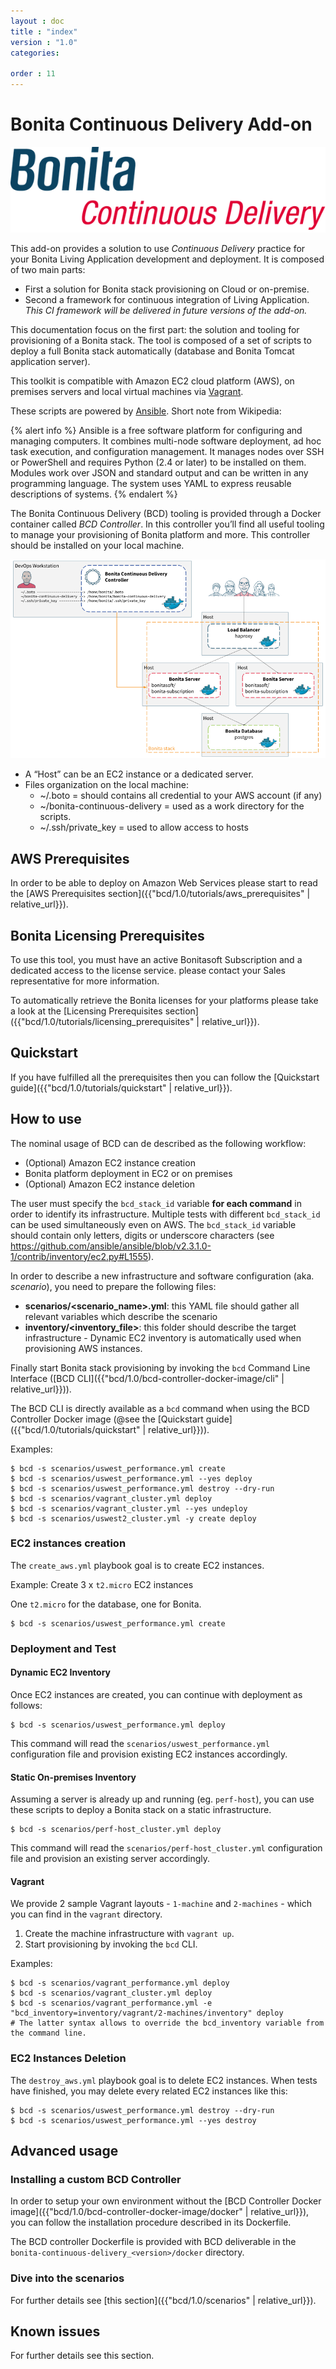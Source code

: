 ```yaml
---
layout : doc
title : "index"
version : "1.0"
categories:

order : 11
---
```

# Bonita Continuous Delivery Add-on

![Bonita Continuous Delivery Add-on](images/bcd.png)

This add-on provides a solution to use _Continuous Delivery_ practice for your Bonita Living Application development and deployment.
It is composed of two main parts:
* First a solution for Bonita stack provisioning on Cloud or on-premise.  
* Second a framework for continuous integration of Living Application. _This CI framework will be delivered in future versions of the add-on._

This documentation focus on the first part: the solution and tooling for provisioning of a Bonita stack.
The tool is composed of a set of scripts to deploy a full Bonita stack automatically (database and Bonita Tomcat application server).

This toolkit is compatible with Amazon EC2 cloud platform (AWS), on premises servers and local virtual machines via [Vagrant](https://www.vagrantup.com/).

These scripts are powered by [Ansible](http://www.ansible.com). Short note from Wikipedia:

{% alert info %}
Ansible is a free software platform for configuring and managing computers. It combines multi-node software deployment, ad hoc task execution, and configuration management. It manages nodes over SSH or PowerShell and requires Python (2.4 or later) to be installed on them. Modules work over JSON and standard output and can be written in any programming language. The system uses YAML to express reusable descriptions of systems.
{% endalert %}

The Bonita Continuous Delivery (BCD) tooling is provided through a Docker container called _BCD Controller_. In this controller you’ll find all useful tooling to manage your provisioning of Bonita platform and more. This controller should be installed on your local machine.

![Bonita Provisioning](images/bonita_platform_stack.png)

* A “Host” can be an EC2 instance or a dedicated server.
* Files organization on the local machine:
   * ~/.boto = should contains all credential to your AWS account (if any)
   * ~/bonita-continuous-delivery = used as a work directory for the scripts.
   * ~/.ssh/private_key = used to allow access to hosts

## AWS Prerequisites
In order to be able to deploy on Amazon Web Services please start to read the [AWS Prerequisites section]({{"bcd/1.0/tutorials/aws_prerequisites" | relative_url}}).

## Bonita Licensing Prerequisites
To use this tool, you must have an active Bonitasoft Subscription and a dedicated access to the license service. please contact your Sales representative for more information.

To automatically retrieve the Bonita licenses for your platforms please take a look at the [Licensing Prerequisites section]({{"bcd/1.0/tutorials/licensing_prerequisites" | relative_url}}).

## Quickstart
If you have fulfilled all the prerequisites then you can follow the [Quickstart guide]({{"bcd/1.0/tutorials/quickstart" | relative_url}}).

## How to use

The nominal usage of BCD can de described as the following workflow:
- (Optional) Amazon EC2 instance creation
- Bonita platform deployment in EC2 or on premises
- (Optional) Amazon EC2 instance deletion

The user must specify the `bcd_stack_id` variable **for each command** in order to identify its infrastructure. Multiple tests with different `bcd_stack_id` can be used simultaneously even on AWS. The `bcd_stack_id` variable should contain only letters, digits or underscore characters (see https://github.com/ansible/ansible/blob/v2.3.1.0-1/contrib/inventory/ec2.py#L1555).

In order to describe a new infrastructure and software configuration (aka. _scenario_), you need to prepare the following files:
- **scenarios/&lt;scenario_name&gt;.yml**: this YAML file should gather all relevant variables which describe the scenario
- **inventory/&lt;inventory_file&gt;**: this folder should describe the target infrastructure - Dynamic EC2 inventory is automatically used when provisioning AWS instances.

Finally start Bonita stack provisioning by invoking the `bcd` Command Line Interface ([BCD CLI]({{"bcd/1.0/bcd-controller-docker-image/cli" | relative_url}})).

The BCD CLI is directly available as a `bcd` command when using the BCD Controller Docker image (@see the [Quickstart guide]({{"bcd/1.0/tutorials/quickstart" | relative_url}})).

Examples:
```shell
$ bcd -s scenarios/uswest_performance.yml create
$ bcd -s scenarios/uswest_performance.yml --yes deploy
$ bcd -s scenarios/uswest_performance.yml destroy --dry-run
$ bcd -s scenarios/vagrant_cluster.yml deploy
$ bcd -s scenarios/vagrant_cluster.yml --yes undeploy
$ bcd -s scenarios/uswest2_cluster.yml -y create deploy
```

### EC2 instances creation

The `create_aws.yml` playbook goal is to create EC2 instances.

Example: Create 3 x `t2.micro` EC2 instances

One `t2.micro` for the database, one for Bonita.
```shell
$ bcd -s scenarios/uswest_performance.yml create
```

### Deployment and Test

#### Dynamic EC2 Inventory

Once EC2 instances are created, you can continue with deployment as follows:
```shell
$ bcd -s scenarios/uswest_performance.yml deploy
```

This command will read the `scenarios/uswest_performance.yml` configuration file and provision existing EC2 instances accordingly.

#### Static On-premises Inventory

Assuming a server is already up and running (eg. `perf-host`), you can use these scripts to deploy a Bonita stack on a static infrastructure.
```shell
$ bcd -s scenarios/perf-host_cluster.yml deploy
```

This command will read the `scenarios/perf-host_cluster.yml` configuration file and provision an existing server accordingly.


#### Vagrant

We provide 2 sample Vagrant layouts - `1-machine` and `2-machines` - which you can find in the `vagrant` directory.

1. Create the machine infrastructure with `vagrant up`.
1. Start provisioning by invoking the `bcd` CLI.

Examples:
```shell
$ bcd -s scenarios/vagrant_performance.yml deploy
$ bcd -s scenarios/vagrant_cluster.yml deploy
$ bcd -s scenarios/vagrant_performance.yml -e "bcd_inventory=inventory/vagrant/2-machines/inventory" deploy
# The latter syntax allows to override the bcd_inventory variable from the command line.
```

### EC2 Instances Deletion

The `destroy_aws.yml` playbook goal is to delete EC2 instances. When tests have finished, you may delete every related EC2 instances like this:
```shell
$ bcd -s scenarios/uswest_performance.yml destroy --dry-run
$ bcd -s scenarios/uswest_performance.yml --yes destroy
```

## Advanced usage

### Installing a custom BCD Controller

In order to setup your own environment without the [BCD Controller Docker image]({{"bcd/1.0/bcd-controller-docker-image/docker" | relative_url}}), you can follow the installation procedure described in its Dockerfile.

The BCD controller Dockerfile is provided with BCD deliverable in the `bonita-continuous-delivery_<version>/docker` directory.

### Dive into the scenarios

For further details see [this section]({{"bcd/1.0/scenarios" | relative_url}}).

## Known issues

For further details see this section.
